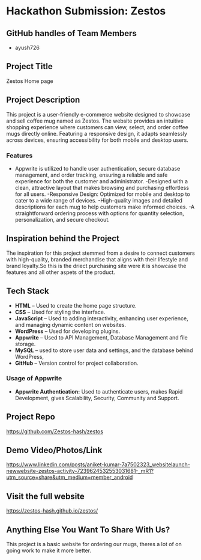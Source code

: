 # Hackathon Submission: Zestos

## GitHub handles of Team Members
- ayush726

## Project Title
Zestos Home page
## Project Description    
This project is a user-friendly e-commerce website designed to showcase and sell coffee mug named as Zestos. The website provides an intuitive shopping experience where customers can view, select, and order coffee mugs directly online. Featuring a responsive design, it adapts seamlessly across devices, ensuring accessibility for both mobile and desktop users.

### Features

- Appwrite is utilized to handle user authentication, secure database management, and order tracking, ensuring a reliable and safe experience for both the customer and administrator.
-Designed with a clean, attractive layout that makes browsing and purchasing effortless for all users.
-Responsive Design: Optimized for mobile and desktop to cater to a wide range of devices.
-High-quality images and detailed descriptions for each mug to help customers make informed choices.
-A straightforward ordering process with options for quantity selection, personalization, and secure checkout.

## Inspiration behind the Project  
The inspiration for this project stemmed from a desire to connect customers with high-quality, branded merchandise that aligns with their lifestyle and brand loyalty.So this is the driect purchasing site were it is showcase the features and all other aspets of the product.

## Tech Stack  
- **HTML** – Used to create the home page structure.
- **CSS** – Used for styling the interface.
- **JavaScript** – Used to adding interactivity, enhancing user experience, and managing dynamic content on websites.
- **WordPress** – Used for developing plugins.
- **Appwrite** – Used to API Management, Database Management and file storage.
- **MySQL** – used to store user data and settings, and the database behind WordPress, 
- **GitHub** – Version control for project collaboration.

### Usage of Appwrite
- **Appwrite Authentication:** Used to authenticate users, makes Rapid Development, gives Scalability, Security, Community and Support.
  
## Project Repo  
https://github.com/Zestos-hash/zestos

## Demo Video/Photos/Link
https://www.linkedin.com/posts/aniket-kumar-7a7502323_websitelaunch-newwebsite-zestos-activity-7239624532553031681-_mR1?utm_source=share&utm_medium=member_android

## Visit the full website 
https://zestos-hash.github.io/zestos/

## Anything Else You Want To Share With Us?
This project is a basic website for ordering our mugs, theres a lot of on going work to make it more better.
